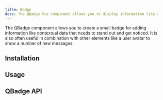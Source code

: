 ```yaml
---
title: Badge
desc: The QBadge Vue component allows you to display information like contextual data that needs to stand out and get noticed.
---
```

The QBadge component allows you to create a small badge for adding information like contextual data that needs to stand out and get noticed. It is also often useful in combination with other elements like a user avatar to show a number of new messages.


## Installation
<doc-installation components="QBadge" />

## Usage

<doc-example title="Basic" file="QBadge/Basic" />

<doc-example title="Aligned" file="QBadge/Align" />

<doc-example title="Floating" file="QBadge/Floating" />

<doc-example title="Transparent" file="QBadge/Transparent" />

<doc-example title="Outline design" file="QBadge/Outline" />

<doc-example title="Rounded" file="QBadge/Round" />

## QBadge API
<doc-api file="QBadge" />
